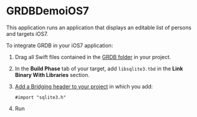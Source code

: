GRDBDemoiOS7
============

This application runs an application that displays an editable list of persons and targets iOS7.

To integrate GRDB in your iOS7 application:

1. Drag all Swift files contained in the [GRDB folder](../../GRDB/) in your project.

2. In the **Build Phase** tab of your target, add `libsqlite3.tbd` in the **Link Binary With Libraries** section.

3. [Add a Bridging header to your project](https://developer.apple.com/library/ios/documentation/Swift/Conceptual/BuildingCocoaApps/MixandMatch.html) in which you add:
    
    ```objc
    #import "sqlite3.h"
    ```

4. Run
